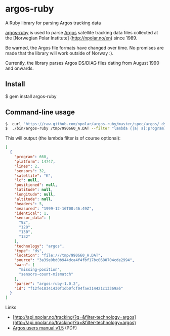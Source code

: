 # argos-ruby

A Ruby library for parsing Argos tracking data

[argos-ruby](https://github.com/npolar/argos-ruby) is used to parse [Argos](http://www.argos-system.org)
satellite tracking data files collected at the [Norwegian Polar Institute]
(http://npolar.no/en) since 1989.

Be warned, the Argos file formats have changed over time. No promises are
made that the library will work outside of Norway :).

Currently, the library parses Argos DS/DIAG files dating from August 1990
and onwards.

## Install
$ gem install argos-ruby

## Command-line usage
```sh
$  curl "https://raw.github.com/npolar/argos-ruby/master/spec/argos/_ds/990660_A.DAT" > /tmp/990660_A.DAT
$  ./bin/argos-ruby /tmp/990660_A.DAT --filter "lambda {|a| a[:program] == 660 }"
```
This will output (the lambda filter is of course optional):

```json
[
  {
    "program": 660,
    "platform": 14747,
    "lines": 2,
    "sensors": 32,
    "satellite": "K",
    "lc": null,
    "positioned": null,
    "latitude": null,
    "longitude": null,
    "altitude": null,
    "headers": 5,
    "measured": "1999-12-16T00:46:49Z",
    "identical": 1,
    "sensor_data": [
      "92",
      "128",
      "130",
      "132"
    ],
    "technology": "argos",
    "type": "ds",
    "location": "file:///tmp/990660_A.DAT",
    "source": "3a39e0bd0b944dca4f4fbf17bc0680704cde2994",
    "warn": [
      "missing-position",
      "sensors-count-mismatch"
    ],
    "parser": "argos-ruby-1.0.2",
    "id": "f12fe18341430f1db0fcf04fae314421c13369a6"
  }
]
```
Links
* [http://api.npolar.no/tracking/?q=&filter-technology=argos](http://api.npolar.no/tracking/?q=&filter-technology=argos)
* [Argos users manual v1.5](http://www.argos-system.org/files/pmedia/public/r363_9_argos_users_manual-v1.5.pdf) (PDF)
